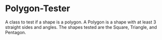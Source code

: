 # Polygon-Tester
A class to test if a shape is a polygon. A Polygon is a shape with at least 3 straight sides and angles. The shapes tested are the Square, Triangle, and Pentagon. 
